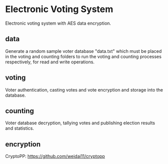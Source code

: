 # Electronic Voting System
Electronic voting system with AES data encryption.

## data
Generate a random sample voter database "data.txt" which must be placed in the voting and counting folders to run the voting and counting processes respectively, for read and write operations.

## voting
Voter authentication, casting votes and vote encryption and storage into the database.

## counting
Voter database decryption, tallying votes and publishing election results and statistics.

## encryption

CryptoPP: https://github.com/weidai11/cryptopp
